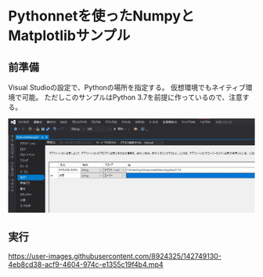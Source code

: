 # Pythonnetを使ったNumpyとMatplotlibサンプル
## 前準備
Visual Studioの設定で、Pythonの場所を指定する。
仮想環境でもネイティブ環境で可能。
ただしこのサンプルはPython 3.7を前提に作っているので、注意する。

![img](.img/1.jpg)

## 実行






https://user-images.githubusercontent.com/8924325/142749130-4eb8cd38-acf9-4604-974c-e1355c19f4b4.mp4


